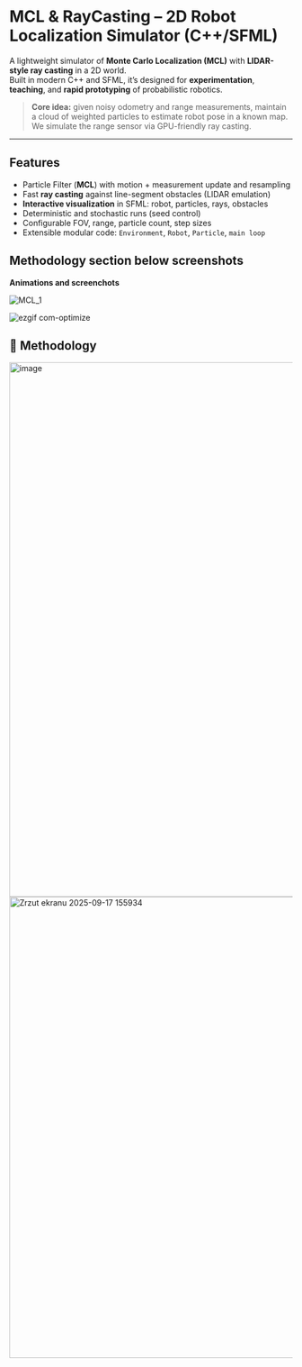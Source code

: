 # MCL & RayCasting – 2D Robot Localization Simulator (C++/SFML)

A lightweight simulator of **Monte Carlo Localization (MCL)** with **LIDAR-style ray casting** in a 2D world.  
Built in modern C++ and SFML, it’s designed for **experimentation**, **teaching**, and **rapid prototyping** of probabilistic robotics.

> **Core idea:** given noisy odometry and range measurements, maintain a cloud of weighted particles to estimate robot pose in a known map.  
> We simulate the range sensor via GPU-friendly ray casting.

---

##  Features

- Particle Filter (**MCL**) with motion + measurement update and resampling  
- Fast **ray casting** against line-segment obstacles (LIDAR emulation)  
- **Interactive visualization** in SFML: robot, particles, rays, obstacles  
- Deterministic and stochastic runs (seed control)  
- Configurable FOV, range, particle count, step sizes  
- Extensible modular code: `Environment`, `Robot`, `Particle`, `main loop`  

**Methodology section below screenshots**
---

**Animations and screenchots**


![MCL_1](https://github.com/user-attachments/assets/0b055c1b-c84b-4d24-931c-8d2071dfb243)


![ezgif com-optimize](https://github.com/user-attachments/assets/72b83c86-4da3-4ed5-9bf5-aad72a386950)


## 🧮 Methodology

<img width="1035" height="949" alt="image" src="https://github.com/user-attachments/assets/41f29a06-cb1c-4f38-bd3a-b09a2537d042" />
<img width="1032" height="819" alt="Zrzut ekranu 2025-09-17 155934" src="https://github.com/user-attachments/assets/8205f338-484f-4018-beae-601f31717e55" />

